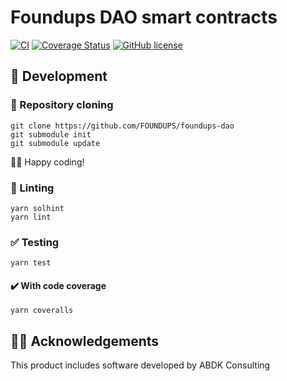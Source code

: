 # Foundups DAO smart contracts
[![CI](https://github.com/FOUNDUPS/foundups-dao/actions/workflows/CI.yaml/badge.svg)](https://github.com/FOUNDUPS/foundups-dao/actions/workflows/CI.yaml)
[![Coverage Status](https://coveralls.io/repos/github/FOUNDUPS/foundups-dao/badge.svg?branch=main)](https://coveralls.io/github/FOUNDUPS/foundups-dao?branch=main)
[![GitHub license](https://img.shields.io/github/license/FOUNDUPS/foundups-dao)](https://github.com/FOUNDUPS/foundups-dao)

## 🚧 Development

### 🐑 Repository cloning
```terminal
git clone https://github.com/FOUNDUPS/foundups-dao
git submodule init
git submodule update
```

👨‍💻 Happy coding!

### 👕 Linting

```terminal
yarn solhint
yarn lint
```

### ✅ Testing

```terminal
yarn test
```

#### ✔️ With code coverage

```terminal
yarn coveralls
```

## 🤝🏿 Acknowledgements
This product includes software developed by ABDK Consulting